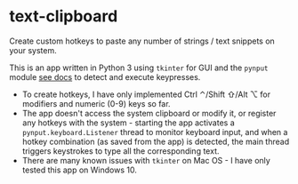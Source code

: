 # text-clipboard
Create custom hotkeys to paste any number of strings / text snippets on your system.

This is an app written in Python 3 using `tkinter` for GUI and the `pynput` module [see docs](https://pynput.readthedocs.io/en/latest/) to detect and execute keypresses. 
* To create hotkeys, I have only implemented Ctrl ⌃/Shift ⇧/Alt ⌥ for modifiers and numeric (0-9) keys so far.
* The app doesn't access the system clipboard or modify it, or register any hotkeys with the system - starting the app activates a `pynput.keyboard.Listener` thread to monitor keyboard input, and when a hotkey combination (as saved from the app) is detected, the main thread triggers keystrokes to type all the corresponding text.
* There are many known issues with `tkinter` on Mac OS - I have only tested this app on Windows 10.
